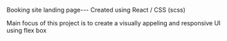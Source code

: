 Booking site landing page--- Created using React / CSS (scss)

Main focus of this project is to create a visually appeling and responsive UI using flex box 
